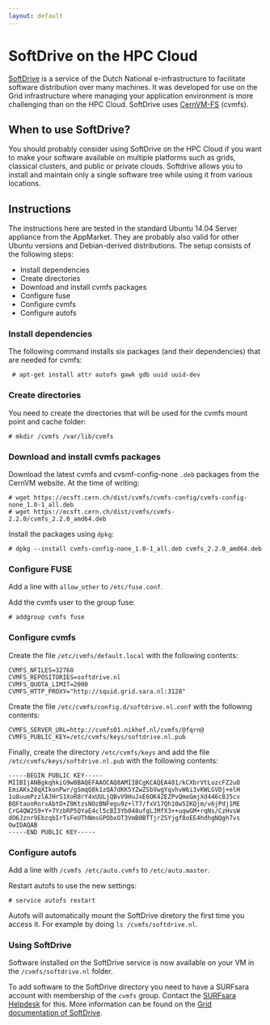 ```yaml
---
layout: default
---
```


# SoftDrive on the HPC Cloud

[SoftDrive][1] is a service of the Dutch National e-infrastructure to
facilitate software distribution over many machines. It was developed for use
on the Grid infrastructure where managing your application environment is more
challenging than on the HPC Cloud. SoftDrive uses [CernVM-FS][2] (cvmfs).

## When to use SoftDrive?

You should probably consider using SoftDrive on the HPC Cloud if you want to make your software available on multiple platforms such as grids, classical clusters, and public or private clouds. Softdrive allows you to install and maintain only a single software tree while using it from various locations. 

## Instructions

The instructions here are tested in the standard Ubuntu 14.04 Server appliance
from the AppMarket. They are probably also valid for other Ubuntu versions and
Debian-derived distributions. The setup consists of the following steps:

 - Install dependencies
 - Create directories
 - Download and install cvmfs packages
 - Configure fuse
 - Configure cvmfs
 - Configure autofs

### Install dependencies

The following command installs six packages (and their dependencies) that are
needed for cvmfs:

     # apt-get install attr autofs gawk gdb uuid uuid-dev

### Create directories

You need to create the directories that will be used for the cvmfs mount point
and cache folder:

    # mkdir /cvmfs /var/lib/cvmfs

### Download and install cvmfs packages

Download the latest cvmfs and cvsmf-config-none `.deb` packages from the CernVM
website. At the time of writing:

    # wget https://ecsft.cern.ch/dist/cvmfs/cvmfs-config/cvmfs-config-none_1.0-1_all.deb
    # wget https://ecsft.cern.ch/dist/cvmfs/cvmfs-2.2.0/cvmfs_2.2.0_amd64.deb

Install the packages using `dpkg`:

    # dpkg --install cvmfs-config-none_1.0-1_all.deb cvmfs_2.2.0_amd64.deb

### Configure FUSE

Add a line with `allow_other` to `/etc/fuse.conf`.

Add the cvmfs user to the group fuse:

    # addgroup cvmfs fuse

### Configure cvmfs

Create the file `/etc/cvmfs/default.local` with the following contents:

    CVMFS_NFILES=32768
    CVMFS_REPOSITORIES=softdrive.nl
    CVMFS_QUOTA_LIMIT=2000
    CVMFS_HTTP_PROXY="http://squid.grid.sara.nl:3128"

Create the file `/etc/cvmfs/config.d/softdrive.nl.conf` with the following
contents:

    CVMFS_SERVER_URL=http://cvmfs01.nikhef.nl/cvmfs/@fqrn@
    CVMFS_PUBLIC_KEY=/etc/cvmfs/keys/softdrive.nl.pub

Finally, create the directory `/etc/cvmfs/keys` and add the file
`/etc/cvmfs/keys/softdrive.nl.pub` with the following contents:

    -----BEGIN PUBLIC KEY-----
    MIIBIjANBgkqhkiG9w0BAQEFAAOCAQ8AMIIBCgKCAQEA481/kCXbrVtLuzcFZ2uO
    EmiAKx28qXIkonPwr/gSmqQ8k1zQA7dKK5YZwZSbVwgYqvhvW6i3vKWLGVDj+elH
    1u8uumPzzlAJHrS1XoR8rY4xUULjQBvV9HuJxE6OK4ZEZPvQmeGmjXd446c8J5cv
    BQFtaonRnrxAbtO+Z0KtzsNOzBNFegu9z+lT7/fxV17Qh10w5IKQjm/v6jPdj1ME
    CrG4QW2S9+Y+7YzbRP5QYaE4cl5cBI3Yb048ufgLJMfX3++uqwGM+rqNs/CzHvsW
    dO6Jznr9EbzqbIrTsFeUThNmsGPObxOT3VmB0BTTjrZSYjgf8oEE4hdhgNQgh7vs
    OwIDAQAB
    -----END PUBLIC KEY-----

### Configure autofs

Add a line with `/cvmfs /etc/auto.cvmfs` to `/etc/auto.master`.

Restart autofs to use the new settings:

    # service autofs restart

Autofs will automatically mount the SoftDrive diretory the first time you
access it. For example by doing `ls /cvmfs/softdrive.nl`.

### Using SoftDrive

Software installed on the SoftDrive service is now available on your VM in the
`/cvmfs/softdrive.nl` folder.

To add software to the SoftDrive directory you need to have a SURFsara account
with membership of the `cvmfs` group. Contact the [SURFsara Helpdesk][3] for
this. More information can be found on the [Grid documentation of
SoftDrive][1].

[1]: http://doc.grid.surfsara.nl/en/latest/Pages/Advanced/grid_software.html#softdrive
[2]: http://cernvm.cern.ch/portal/filesystem
[3]: mailto:helpdesk@surfsara.nl
